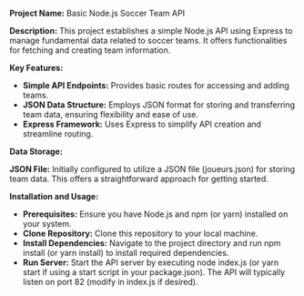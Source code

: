 **Project Name:** Basic Node.js Soccer Team API

**Description:**
This project establishes a simple Node.js API using Express to manage fundamental data related to soccer teams. It offers functionalities for fetching and creating team information.

**Key Features:**
* **Simple API Endpoints:** Provides basic routes for accessing and adding teams.
* **JSON Data Structure:** Employs JSON format for storing and transferring team data, ensuring flexibility and ease of use.
* **Express Framework:** Uses Express to simplify API creation and streamline routing.
  
**Data Storage:**

**JSON File:** Initially configured to utilize a JSON file (joueurs.json) for storing team data. This offers a straightforward approach for getting started.

**Installation and Usage:**

* **Prerequisites:** Ensure you have Node.js and npm (or yarn) installed on your system.
* **Clone Repository:** Clone this repository to your local machine.
* **Install Dependencies:** Navigate to the project directory and run npm install (or yarn install) to install required dependencies.
* **Run Server:** Start the API server by executing node index.js (or yarn start if using a start script in your package.json). The API will typically listen on port 82 (modify in index.js if desired).
